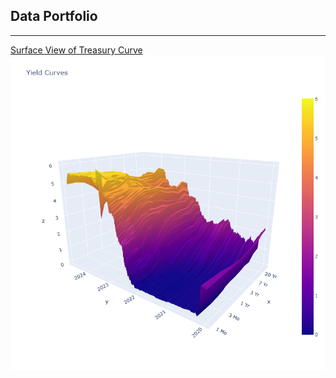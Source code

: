 ## Data Portfolio

--- 

[Surface View of Treasury Curve](https://github.com/jbeckford-data/Treasury-Curve/blob/main/Surface%20Plot%20of%20Treasury%20Curve.ipynb)
<img src="images/T_Curve_2024.png"/>
<!---
---
[Project 2 Title](/pdf/sample_presentation.pdf)
<img src="images/dummy_thumbnail.jpg?raw=true"/>

---
[Project 3 Title](http://example.com/)
<img src="images/dummy_thumbnail.jpg?raw=true"/>

---

### Category Name 2

- [Project 1 Title](http://example.com/)
- [Project 2 Title](http://example.com/)
- [Project 3 Title](http://example.com/)
- [Project 4 Title](http://example.com/)
- [Project 5 Title](http://example.com/)

---
--->
